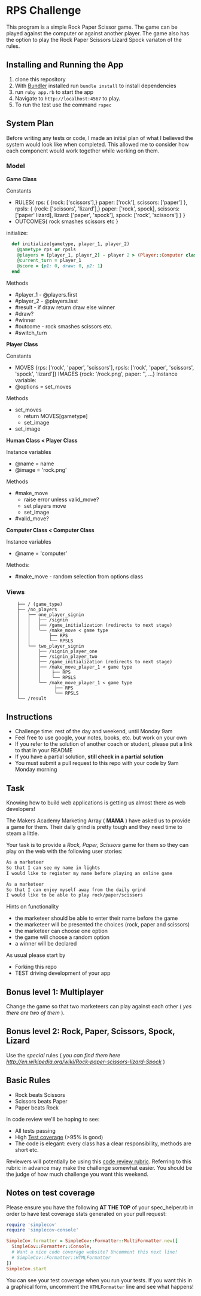 # RPS Challenge
This program is a simple Rock Paper Scissor game. The game can be played against the computer or against another player. The game also has the option to play the Rock Paper Scissors Lizard Spock variaton of the rules. 

## Installing and Running the App
1. clone this repository
2. With [Bundler](https://bundler.io/) installed run ```bundle install``` to install dependencies
3. run ```ruby app.rb``` to start the app
4. Navigate to ```http://localhost:4567``` to play.
5. To run the test use the command ```rspec```

## System Plan
Before writing any tests or code, I made an initial plan of what I believed the system would look like when completed. This allowed me to consider how each component would work together while working on them.

### Model
**Game Class**

Constants
  * RULES{
    rps: {
      {rock: ['scissors'],}
      paper: ['rock'],
      scissors: ['paper']
    },
    rpsls: {
      {rock: ['scissors', 'lizard'],}
      paper: ['rock', spock],
      scissors: ['paper' lizard],
      lizard: ['paper', 'spock'],
      spock: ['rock', 'scissors']
    }
  }
  * OUTCOMES{
    rock smashes scissors etc
  }

initialize:
``` Ruby
  def initialize(gametype, player_1, player_2)
    @gametype rps or rpsls
    @players = [player_1, player_2] - player 2 > (Player::Computer class) or (Player::Human class)
    @current_turn = player_1
    @score = {p1: 0, draw: 0, p2: 1}
  end
```


Methods
  * #player_1 - @players.first
  * #player_2 - @players.last
  * #result - if draw return draw else winner
  * #draw?
  * #winner
  * #outcome - rock smashes scissors etc.
  * #switch_turn

**Player Class**

Constants
  * MOVES {rps: ['rock', 'paper', 'scissors'], rpsls: ['rock', 'paper', 'scissors', 'spock', 'lizard']}
  IMAGES {rock: '/rock.png', paper: '', ...}
Instance variable:
  * @options = set_moves

Methods
  * set_moves
    * return MOVES[gametype]
    * set_image
  * set_image


**Human Class < Player Class**

Instance variables
  * @name = name
  * @image = 'rock.png'

Methods
  * #make_move
    * raise error unless valid_move?
    * set players move
    * set_image
  * #valid_move?


**Computer Class < Computer Class**

Instance variables
  * @name = 'computer'

Methods:
  * #make_move - random selection from options class


### Views

```
    ├── / (game_type)
    ├── /no_players
    │   ├── one_player_signin
    │   │   ├── /signin
    │   │   ├── /game_initialization (redirects to next stage)
    │   │   └── /make_move < game type
    │   │       ├── RPS
    │   │       └── RPSLS   
    │   └── two_player_signin
    │       ├── /signin_player_one
    │       ├── /signin_player_two
    │       ├── /game_initialization (redirects to next stage)
    │       ├── /make_move_player_1 < game type
    │       │    ├── RPS
    │       │    └── RPSLS   
    │       └── /make_move_player_1 < game type
    │             ├── RPS
    │             └── RPSLS   
    └── /result
```




Instructions
-------

* Challenge time: rest of the day and weekend, until Monday 9am
* Feel free to use google, your notes, books, etc. but work on your own
* If you refer to the solution of another coach or student, please put a link to that in your README
* If you have a partial solution, **still check in a partial solution**
* You must submit a pull request to this repo with your code by 9am Monday morning

Task
----

Knowing how to build web applications is getting us almost there as web developers!

The Makers Academy Marketing Array ( **MAMA** ) have asked us to provide a game for them. Their daily grind is pretty tough and they need time to steam a little.

Your task is to provide a _Rock, Paper, Scissors_ game for them so they can play on the web with the following user stories:

```sh
As a marketeer
So that I can see my name in lights
I would like to register my name before playing an online game

As a marketeer
So that I can enjoy myself away from the daily grind
I would like to be able to play rock/paper/scissors
```

Hints on functionality

- the marketeer should be able to enter their name before the game
- the marketeer will be presented the choices (rock, paper and scissors)
- the marketeer can choose one option
- the game will choose a random option
- a winner will be declared


As usual please start by

* Forking this repo
* TEST driving development of your app


## Bonus level 1: Multiplayer

Change the game so that two marketeers can play against each other ( _yes there are two of them_ ).

## Bonus level 2: Rock, Paper, Scissors, Spock, Lizard

Use the _special_ rules ( _you can find them here http://en.wikipedia.org/wiki/Rock-paper-scissors-lizard-Spock_ )

## Basic Rules

- Rock beats Scissors
- Scissors beats Paper
- Paper beats Rock

In code review we'll be hoping to see:

* All tests passing
* High [Test coverage](https://github.com/makersacademy/course/blob/master/pills/test_coverage.md) (>95% is good)
* The code is elegant: every class has a clear responsibility, methods are short etc.

Reviewers will potentially be using this [code review rubric](docs/review.md).  Referring to this rubric in advance may make the challenge somewhat easier.  You should be the judge of how much challenge you want this weekend.

Notes on test coverage
----------------------

Please ensure you have the following **AT THE TOP** of your spec_helper.rb in order to have test coverage stats generated
on your pull request:

```ruby
require 'simplecov'
require 'simplecov-console'

SimpleCov.formatter = SimpleCov::Formatter::MultiFormatter.new([
  SimpleCov::Formatter::Console,
  # Want a nice code coverage website? Uncomment this next line!
  # SimpleCov::Formatter::HTMLFormatter
])
SimpleCov.start
```

You can see your test coverage when you run your tests. If you want this in a graphical form, uncomment the `HTMLFormatter` line and see what happens!

